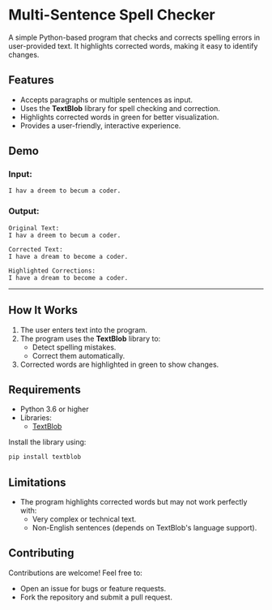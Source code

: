 
# Multi-Sentence Spell Checker

A simple Python-based program that checks and corrects spelling errors in user-provided text. It highlights corrected words, making it easy to identify changes.

## Features
- Accepts paragraphs or multiple sentences as input.
- Uses the **TextBlob** library for spell checking and correction.
- Highlights corrected words in green for better visualization.
- Provides a user-friendly, interactive experience.

## Demo
### Input:
```text
I hav a dreem to becum a coder.
```

### Output:
```text
Original Text:
I hav a dreem to becum a coder.

Corrected Text:
I have a dream to become a coder.

Highlighted Corrections:
I have a dream to become a coder.
```

---

## How It Works
1. The user enters text into the program.
2. The program uses the **TextBlob** library to:
   - Detect spelling mistakes.
   - Correct them automatically.
3. Corrected words are highlighted in green to show changes.

## Requirements

- Python 3.6 or higher
- Libraries:
  - [TextBlob](https://textblob.readthedocs.io/en/dev/)

Install the library using:
```bash
pip install textblob
```
## Limitations
- The program highlights corrected words but may not work perfectly with:
  - Very complex or technical text.
  - Non-English sentences (depends on TextBlob's language support).

## Contributing

Contributions are welcome! Feel free to:
- Open an issue for bugs or feature requests.
- Fork the repository and submit a pull request.
  
